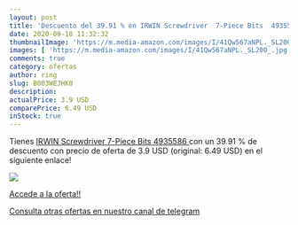 ```yaml
---
layout: post
title: 'Descuento del 39.91 % en IRWIN Screwdriver  7-Piece Bits  4935586'
date: 2020-09-18 11:32:32
thumbnailImage: 'https://m.media-amazon.com/images/I/41Qw567aNPL._SL200_.jpg'
images: [ 'https://m.media-amazon.com/images/I/41Qw567aNPL._SL200_.jpg' ]
comments: true
category: ofertas
author: ring
slug: B003WEJHK0
description:
actualPrice: 3.9 USD
comparePrice: 6.49 USD
inStock: true
---
```


Tienes [IRWIN Screwdriver  7-Piece Bits  4935586 ](https://www.amazon.com/dp/B003WEJHK0/?tag=redken08-20) con un 39.91 % de descuento con precio de oferta de 3.9 USD (original: 6.49 USD) en el siguiente enlace!

[![](https://m.media-amazon.com/images/I/41Qw567aNPL._SL200_.jpg)](https://www.amazon.com/dp/B003WEJHK0/?tag=redken08-20)

[Accede a la oferta!!](https://www.amazon.com/dp/B003WEJHK0/?tag=redken08-20)

[Consulta otras ofertas en nuestro canal de telegram](https://t.me/s/ofertas25)
